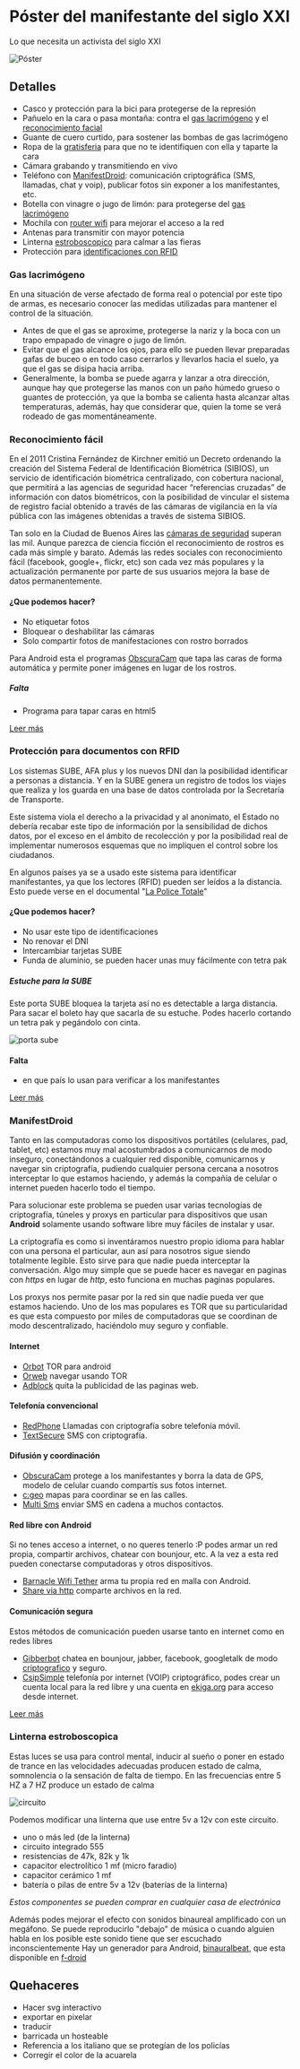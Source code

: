 # Póster del manifestante del siglo XXI
Lo que necesita un activista del siglo XXI

![Póster](poster/poster_revolucionario_de_accion_chico.png)

## Detalles

* Casco y protección para la bici para protegerse de la represión
* Pañuelo en la cara o pasa montaña: contra el [gas lacrimógeno](#gas-lacrimógeno) y el [reconocimiento facial](#reconocimiento-fcial)
* Guante de cuero curtido, para sostener las bombas de gas lacrimógeno
* Ropa de la [gratisferia](Gratiferia.md) para que no te identifiquen con ella y taparte la cara
* Cámara grabando y transmitiendo en vivo
* Teléfono con [ManifestDroid](#manifestdroid): comunicación criptográfica (SMS, llamadas, chat y voip), publicar fotos sin exponer a los manifestantes, etc.
* Botella con vinagre o jugo de limón: para protegerse del [gas lacrimógeno](#gas-lacrimgeno)
* Mochila con [router wifi](/b4zz4/NodoDeGuerrilla/) para mejorar el acceso a la red
* Antenas para transmitir con mayor potencia
* Linterna [estroboscopico](#linterna-estroboscopica) para calmar a las fieras
* Protección para [identificaciones con RFID](#proteccin-para-documentos-con-rfid)

### Gas lacrimógeno

En una situación de verse afectado de forma real o potencial por este tipo de armas, es necesario conocer las medidas utilizadas para mantener el control de la situación.

- Antes de que el gas se aproxime, protegerse la nariz y la boca con un trapo empapado de vinagre o jugo de limón.
- Evitar que el gas alcance los ojos, para ello se pueden llevar preparadas gafas de buceo o en todo caso cerrarlos y llevarlos hacia el suelo, ya que el gas se disipa hacia arriba. 
- Generalmente, la bomba se puede agarra y lanzar a otra dirección, aunque hay que protegerse las manos con un paño húmedo grueso o guantes de protección, ya que la bomba se calienta hasta alcanzar altas temperaturas, además, hay que considerar que, quien la tome se verá rodeado de gas momentáneamente.

### Reconocimiento fácil

En el 2011 Cristina Fernández de Kirchner emitió un Decreto ordenando la creación del Sistema Federal de Identificación Biométrica (SIBIOS), un servicio de identificación biométrica centralizado, con cobertura nacional, que permitirá a las agencias de seguridad hacer “referencias cruzadas” de información con datos biométricos, con la posibilidad de vincular el sistema de registro facial obtenido a través de las cámaras de vigilancia en la vía pública con las imágenes obtenidas a través de sistema SIBIOS.

Tan solo en la Ciudad de Buenos Aires las [cámaras de seguridad](http://camaras.buenosaires.gob.ar/) superan las mil.
Aunque parezca de ciencia ficción el reconocimiento de rostros es cada más simple y barato. Además las redes sociales con reconocimiento fácil (facebook, google+, flickr, etc) son cada vez más populares y la actualización permanente por parte de sus usuarios mejora la base de datos permanentemente.

#### ¿Que podemos hacer?

* No etiquetar fotos
* Bloquear o deshabilitar las cámaras
* Solo compartir fotos de manifestaciones con rostro borrados

Para Android esta el programas [ObscuraCam](https://guardianproject.info/apps/obscuracam/) que tapa las caras de forma automática y permite poner imágenes en lugar de los rostros.

##### Falta

* Programa para tapar caras en html5

[Leer más](SIBIOS.md)

### Protección para documentos con RFID

Los sistemas SUBE, AFA plus y los nuevos DNI dan la posibilidad identificar a personas a distancia. 
Y en la SUBE genera un registro de todos los viajes que realiza y los guarda en una base de datos controlada por la Secretaría de Transporte. 

Este sistema viola el derecho a la privacidad y al anonimato, el Estado no debería recabar este tipo de información por la sensibilidad de dichos datos, por el exceso en el ámbito de recolección y por la posibilidad real de implementar numerosos esquemas que no impliquen el control sobre los ciudadanos.

En algunos países ya se a usado este sistema para identificar manifestantes, ya que los lectores (RFID) pueden ser leídos a la distancia. Esto puede verse en el documental "[La Police Totale](http://websuterfuge.free.fr/rfid.html)" 

#### ¿Que podemos hacer?

* No usar este tipo de identificaciones
* No renovar el DNI
* Intercambiar tarjetas SUBE
* Funda de aluminio, se pueden hacer unas muy fácilmente con tetra pak

##### Estuche para la SUBE

Este porta SUBE bloquea la tarjeta así no es detectable a larga distancia. Para sacar el boleto hay que sacarla de su estuche. Podes hacerlo cortando un tetra pak y pegándolo con cinta.
	
![porta sube](planos/porta_sube.png)

#### Falta

* en que país lo usan para verificar a los manifestantes

[Leer más](SUBE.md)

### ManifestDroid

Tanto en las computadoras como los dispositivos portátiles (celulares, pad, tablet, etc) estamos muy mal acostumbrados a comunicarnos de modo inseguro, conectándonos a cualquier red disponible, comunicarnos y navegar sin criptografía, pudiendo cualquier persona cercana a nosotros interceptar lo que estamos haciendo, y además la compañía de celular o internet pueden hacerlo todo el tiempo. 

Para solucionar este problema se pueden usar varias tecnologías de criptografía, túneles y proxys en particular para dispositivos que usan **Android** solamente usando software libre muy fáciles de instalar y usar.

La criptografía es como si inventáramos nuestro propio idioma para hablar con una persona el particular, aun así para nosotros sigue siendo totalmente legible. Esto sirve para que nadie pueda interceptar la conversación. Algo muy simple que se puede hacer es navegar en paginas con _https_ en lugar de _http_, esto funciona en muchas paginas populares.

Los proxys nos permite pasar por la red sin que nadie pueda ver que estamos haciendo. Uno de los mas populares es TOR que su particularidad es que esta compuesto por miles de computadoras que se coordinan de modo descentralizado, haciéndolo muy seguro y confiable.

#### Internet

* [Orbot](https://f-droid.org/repository/browse/?fdfilter=browser&fdid=org.torproject.android) TOR para android
* [Orweb](https://f-droid.org/repository/browse/?fdfilter=browser&fdid=info.guardianproject.browser) navegar usando TOR
* [Adblock](https://f-droid.org/repository/browse/?fdfilter=adblock&fdid=org.adblockplus.android) quita la publicidad de las paginas web.

#### Telefonía convencional

* [RedPhone](http://www.whispersystems.org/) Llamadas con criptografía sobre telefonía móvil.
* [TextSecure](http://www.whispersystems.org/) SMS con criptografía.

#### Difusión y coordinación

* [ObscuraCam](https://guardianproject.info/apps/obscuracam/) protege a los manifestantes y borra la data de GPS, modelo de celular cuando compartís sus fotos internet.
* [c:geo](https://f-droid.org/repository/browse/?fdfilter=osm&fdid=cgeo.geocaching) mapas para coordinar se en las calles.
* [Multi Sms](https://f-droid.org/repo/com.hectorone.multismssender_13.apk) enviar SMS en cadena a muchos contactos.

#### Red libre con Android

Si no tenes acceso a internet, o no queres tenerlo :P podes armar un red propia, compartir archivos, chatear con bounjour, etc. A la vez a esta red pueden conectarse computadoras y otros dispositivos.

* [Barnacle Wifi Tether](https://f-droid.org/repository/browse/?fdfilter=Barnacle%20Wifi%20Tether&fdid=net.szym.barnacle) arma tu propia red en malla con Android.
* [Share via http](https://f-droid.org/repository/browse/?fdfilter=share%20via%20http&fdid=com.MarcosDiez.shareviahttp) comparte archivos en la red.

#### Comunicación segura

Estos métodos de comunicación pueden usarse tanto en internet como en redes libres

* [Gibberbot](https://guardianproject.info/apps/gibber/) chatea en bounjour, jabber, facebook, googletalk de modo [criptografico](http://wiki.partidopirata.com.ar/Gibberbot_con_OTR) y seguro.
* [CsipSimple](https://code.google.com/p/csipsimple/) telefonía por internet (VOIP) criptográfico, podes crear un cuenta local para la red libre y una cuenta en [ekiga.org](https://www.ekiga.net/?page=register) para acceso desde internet.

[Leer más](manifestdroid/)

### Linterna estroboscopica

Estas luces se usa para control mental, inducir al sueño o poner en estado de trance en las velocidades adecuadas producen estado de calma, somnolencia o la sensación de falta de tiempo. 
En las frecuencias entre 5 HZ a 7 HZ produce un estado de calma


![circuito](planos/555_Estroboscopica.png)

Podemos modificar una linterna que use entre 5v a 12v con este circuito.

* uno o más led (de la linterna)
* circuito integrado 555
* resistencias de 47k, 82k y 1k
* capacitor electrolítico 1 mf (micro faradio)
* capacitor cerámico 1 mf
* batería o pilas de entre 5v a 12v (baterías de la linterna)

_Estos componentes se pueden comprar en cualquier casa de electrónica_

Además podes mejorar el efecto con sonidos binaureal amplificado con un megáfono. Se puede reproducirlo "debajo" de música o cuando alguien habla en los posible este sonido tiene que ser escuchado inconscientemente
Hay un generador para Android, [binauralbeat](https://f-droid.org/repository/browse/?fdfilter=binaural&fdid=com.ihunda.android.binauralbeat), que esta disponible en [f-droid](https://f-droid.org/)

## Quehaceres

* Hacer svg interactivo
 * exportar en pixelar
 * traducir
* barricada un hosteable
* Referencia a los italiano que se protegían de los policías
* Corregir el color de la acuarela
